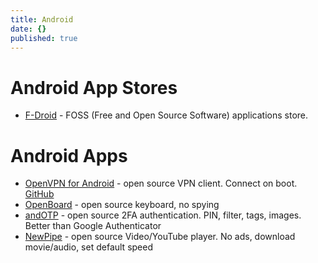 ```yaml
---
title: Android
date: {}
published: true
---
```


# Android App Stores

* [F-Droid](https://f-droid.org/) - FOSS (Free and Open Source Software) applications store.

# Android Apps

* [OpenVPN for Android](https://f-droid.org/en/packages/de.blinkt.openvpn/) - open source VPN client. Connect on boot. [GitHub](https://github.com/schwabe/ics-openvpn)
* [OpenBoard](https://f-droid.org/en/packages/org.dslul.openboard.inputmethod.latin/) - open source keyboard, no spying
* [andOTP](https://f-droid.org/en/packages/org.shadowice.flocke.andotp/) - open source 2FA authentication. PIN, filter, tags, images. Better than Google Authenticator
* [NewPipe](https://f-droid.org/en/packages/org.schabi.newpipe/) - open source Video/YouTube player. No ads, download movie/audio, set default speed
